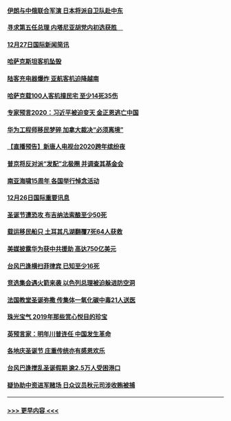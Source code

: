 #### [伊朗与中俄联合军演 日本将派自卫队赴中东](../pages/prog202/a102738823.md?t=12280501) 
#### [寻求第五任总理 内塔尼亚胡党内初选获胜　](../pages/prog202/a102738772.md?t=12280501) 
#### [12月27日国际新闻简讯](../pages/prog202/a102738604.md?t=12280501) 
#### [哈萨克斯坦客机坠毁](../pages/prog202/a102738606.md?t=12280501) 
#### [陆客充电器爆炸 亚航客机迫降越南](../pages/prog202/a102738530.md?t=12280501) 
#### [哈萨克载100人客机撞民宅 至少14死35伤](../pages/prog202/a102738485.md?t=12280501) 
#### [专家预言2020：习近平被迫变天 金正恩逃亡中国](../pages/prog202/a102738340.md?t=12280501) 
#### [华为工程师移民梦碎 加拿大裁决“必须离境”](../pages/prog202/a102738306.md?t=12280501) 
#### [【直播预告】新唐人电视台2020跨年缤纷夜](../pages/prog202/a102738273.md?t=12280501) 
#### [普京将反对派“发配”北极圈 并调查其基金会](../pages/prog202/a102738056.md?t=12280501) 
#### [南亚海啸15周年 各国举行悼念活动](../pages/prog202/a102738043.md?t=12280501) 
#### [12月26日国际重要讯息](../pages/prog202/a102737872.md?t=12280501) 
#### [圣诞节遭恐攻 布吉纳法索酿至少50死](../pages/prog202/a102737869.md?t=12280501) 
#### [载运移民船只 土耳其凡湖翻覆7死64人获救](../pages/prog202/a102737839.md?t=12280501) 
#### [美媒披露华为获中共援助 高达750亿美元](../pages/prog202/a102737744.md?t=12280501) 
#### [台风巴逢横扫菲律宾 已知至少16死](../pages/prog202/a102737673.md?t=12280501) 
#### [竞选集会遇火箭来袭 以色列总理被迫躲进防空洞](../pages/prog202/a102737659.md?t=12280501) 
#### [法国教堂圣诞弥撒 传集体一氧化碳中毒21人送医](../pages/prog202/a102737634.md?t=12280501) 
#### [珠光宝气 2019年那些赏心悦目的珍宝](../pages/prog202/a102737509.md?t=12280501) 
#### [英预言家：明年川普连任 中国发生革命](../pages/prog202/a102737473.md?t=12280501) 
#### [各地庆圣诞节 庄重传统亦有感恩欢乐](../pages/prog202/a102737408.md?t=12280501) 
#### [台风巴逢搅乱圣诞假期 逾2.5万人受困港口](../pages/prog202/a102737251.md?t=12280501) 
#### [疑协助中资进军赌场 日众议员秋元司涉收贿被捕](../pages/prog202/a102737233.md?t=12280501) 

----
#### [ >>> 更早内容 <<< ](../indexes/prog202-earlier.md)
